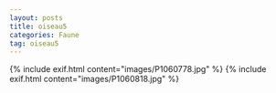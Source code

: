 ```yaml
---
layout: posts
title: oiseau5
categories: Faune
tag: oiseau5
---
```

{% include exif.html content="images/P1060778.jpg" %}
{% include exif.html content="images/P1060818.jpg" %}


